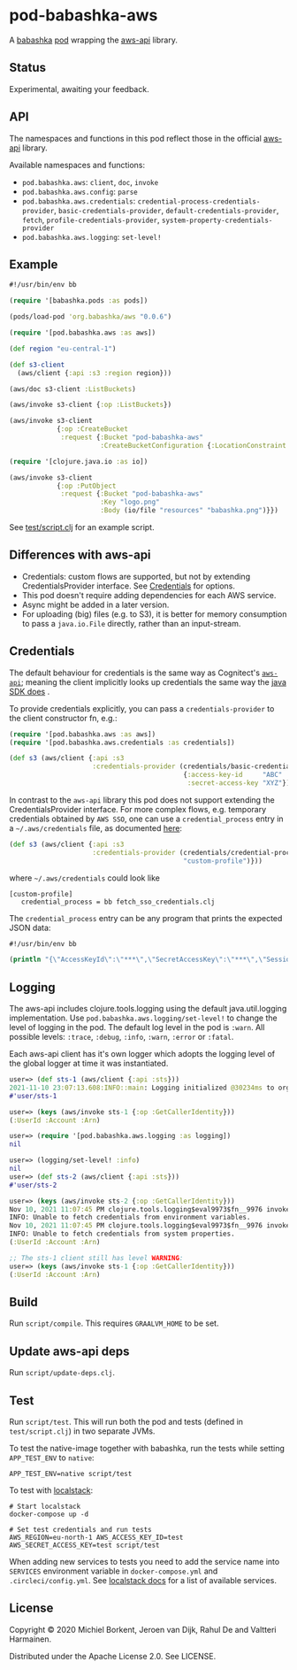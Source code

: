 # pod-babashka-aws

A [babashka](https://github.com/babashka/babashka)
[pod](https://github.com/babashka/pods) wrapping the
[aws-api](https://github.com/cognitect-labs/aws-api) library.

## Status

Experimental, awaiting your feedback.

## API

The namespaces and functions in this pod reflect those in the official
[aws-api](https://github.com/cognitect-labs/aws-api) library.

Available namespaces and functions:

- `pod.babashka.aws`: `client`, `doc`, `invoke`
- `pod.babashka.aws.config`: `parse`
- `pod.babashka.aws.credentials`: `credential-process-credentials-provider`,
  `basic-credentials-provider`, `default-credentials-provider`,
  `fetch`, `profile-credentials-provider`, `system-property-credentials-provider`
- `pod.babashka.aws.logging`: `set-level!`

## Example

``` clojure
#!/usr/bin/env bb

(require '[babashka.pods :as pods])

(pods/load-pod 'org.babashka/aws "0.0.6")

(require '[pod.babashka.aws :as aws])

(def region "eu-central-1")

(def s3-client
  (aws/client {:api :s3 :region region}))

(aws/doc s3-client :ListBuckets)

(aws/invoke s3-client {:op :ListBuckets})

(aws/invoke s3-client
            {:op :CreateBucket
             :request {:Bucket "pod-babashka-aws"
                       :CreateBucketConfiguration {:LocationConstraint region}}})

(require '[clojure.java.io :as io])

(aws/invoke s3-client
            {:op :PutObject
             :request {:Bucket "pod-babashka-aws"
                       :Key "logo.png"
                       :Body (io/file "resources" "babashka.png")}})
```

See [test/script.clj](test/script.clj) for an example script.

## Differences with aws-api

- Credentials: custom flows are supported, but not by extending CredentialsProvider interface. See <a href="#credentials">Credentials</a> for options.
- This pod doesn't require adding dependencies for each AWS service.
- Async might be added in a later version.
- For uploading (big) files (e.g. to S3), it is better for memory consumption to
  pass a `java.io.File` directly, rather than an input-stream.

## Credentials

The default behaviour for credentials is the same way as Cognitect's
[`aws-api`](https://github.com/cognitect-labs/aws-api#credentials); meaning the
client implicitly looks up credentials the same way the [java SDK
does](https://docs.aws.amazon.com/sdk-for-java/v1/developer-guide/credentials.html)
.

To provide credentials explicitly, you can pass a `credentials-provider` to the
client constructor fn, e.g.:

```clojure
(require '[pod.babashka.aws :as aws])
(require '[pod.babashka.aws.credentials :as credentials])

(def s3 (aws/client {:api :s3
                     :credentials-provider (credentials/basic-credentials-provider
                                            {:access-key-id     "ABC"
                                             :secret-access-key "XYZ"})}))
```

In contrast to the `aws-api` library this pod does not support extending the
CredentialsProvider interface. For more complex flows, e.g. temporary
credentials obtained by `AWS SSO`, one can use a `credential_process` entry in a
`~/.aws/credentials` file, as documented [here](https://docs.aws.amazon.com/credref/latest/refdocs/setting-global-credential_process.html):

```clojure
(def s3 (aws/client {:api :s3
                     :credentials-provider (credentials/credential-process-credentials-provider
                                            "custom-profile")}))
```

where `~/.aws/credentials` could look like

```
[custom-profile]
   credential_process = bb fetch_sso_credentials.clj
```

The `credential_process` entry can be any program that prints the expected JSON data:

```clojure
#!/usr/bin/env bb

(println "{\"AccessKeyId\":\"***\",\"SecretAccessKey\":\"***\",\"SessionToken\":\"***\",\"Expiration\":\"2020-01-00T00:00:00Z\",\"Version\":1}")
```

## Logging

The aws-api includes clojure.tools.logging using the default java.util.logging
implementation. Use `pod.babashka.aws.logging/set-level!` to change the level of
logging in the pod. The default log level in the pod is `:warn`. All possible
levels: `:trace`, `:debug`, `:info`, `:warn`, `:error` or `:fatal`.

Each aws-api client has it's own logger which adopts the logging level
of the global logger at time it was instantiated.

```clojure
user=> (def sts-1 (aws/client {:api :sts}))
2021-11-10 23:07:13.608:INFO::main: Logging initialized @30234ms to org.eclipse.jetty.util.log.StdErrLog
#'user/sts-1

user=> (keys (aws/invoke sts-1 {:op :GetCallerIdentity}))
(:UserId :Account :Arn)

user=> (require '[pod.babashka.aws.logging :as logging])
nil

user=> (logging/set-level! :info)
nil
user=> (def sts-2 (aws/client {:api :sts}))
#'user/sts-2

user=> (keys (aws/invoke sts-2 {:op :GetCallerIdentity}))
Nov 10, 2021 11:07:45 PM clojure.tools.logging$eval9973$fn__9976 invoke
INFO: Unable to fetch credentials from environment variables.
Nov 10, 2021 11:07:45 PM clojure.tools.logging$eval9973$fn__9976 invoke
INFO: Unable to fetch credentials from system properties.
(:UserId :Account :Arn)

;; The sts-1 client still has level WARNING:
user=> (keys (aws/invoke sts-1 {:op :GetCallerIdentity}))
(:UserId :Account :Arn)
```

## Build

Run `script/compile`. This requires `GRAALVM_HOME` to be set.

## Update aws-api deps

Run `script/update-deps.clj`.

## Test

Run `script/test`. This will run both the pod and tests (defined in
`test/script.clj`) in two separate JVMs.

To test the native-image together with babashka, run the tests while setting
`APP_TEST_ENV` to `native`:

``` shell
APP_TEST_ENV=native script/test
```

To test with [localstack](https://github.com/localstack/localstack):

``` shell
# Start localstack
docker-compose up -d

# Set test credentials and run tests
AWS_REGION=eu-north-1 AWS_ACCESS_KEY_ID=test AWS_SECRET_ACCESS_KEY=test script/test
```

When adding new services to tests you need to add the service name into `SERVICES` environment variable in `docker-compose.yml` and `.circleci/config.yml`. See [localstack docs](https://github.com/localstack/localstack#configurations) for a list of available services.

## License

Copyright © 2020 Michiel Borkent, Jeroen van Dijk, Rahul De and Valtteri Harmainen.

Distributed under the Apache License 2.0. See LICENSE.
